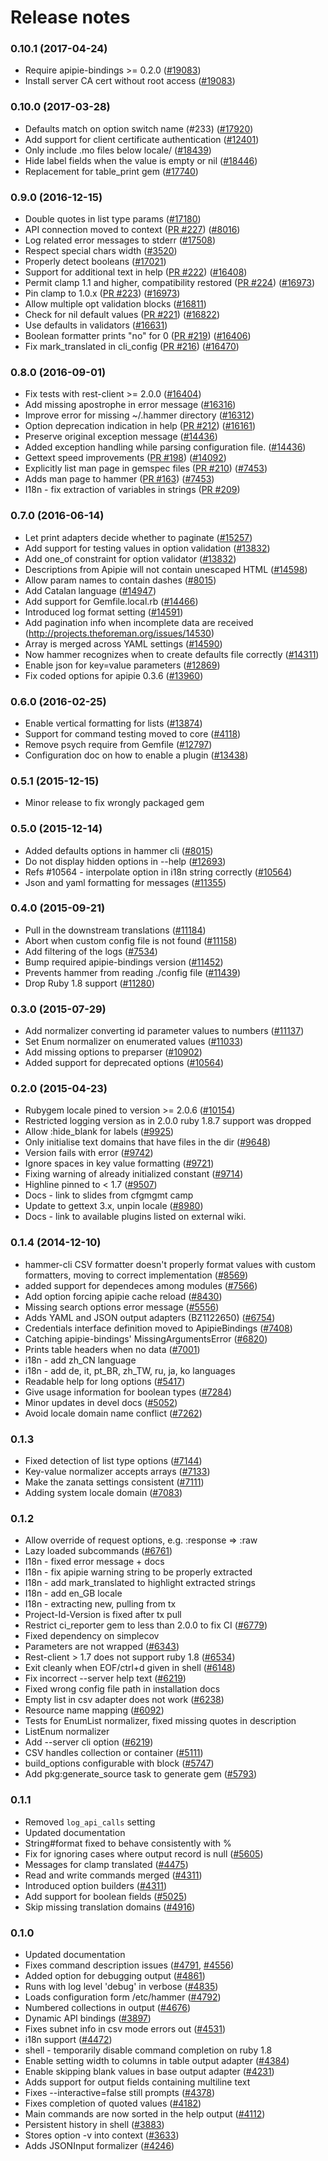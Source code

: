 Release notes
=============

### 0.10.1 (2017-04-24)
* Require apipie-bindings >= 0.2.0 ([#19083](http://projects.theforeman.org/issues/19083))
* Install server CA cert without root access ([#19083](http://projects.theforeman.org/issues/19083))

### 0.10.0 (2017-03-28)
* Defaults match on option switch name (#233) ([#17920](http://projects.theforeman.org/issues/17920))
* Add support for client certificate authentication ([#12401](http://projects.theforeman.org/issues/12401))
* Only include .mo files below locale/ ([#18439](http://projects.theforeman.org/issues/18439))
* Hide label fields when the value is empty or nil ([#18446](http://projects.theforeman.org/issues/18446))
* Replacement for table_print gem ([#17740](http://projects.theforeman.org/issues/17740))

### 0.9.0 (2016-12-15)
* Double quotes in list type params ([#17180](http://projects.theforeman.org/issues/17180))
* API connection moved to context ([PR #227](https://github.com/theforeman/hammer-cli/pull/227)) ([#8016](http://projects.theforeman.org/issues/8016))
* Log related error messages to stderr ([#17508](http://projects.theforeman.org/issues/17508))
* Respect special chars width ([#3520](http://projects.theforeman.org/issues/3520))
* Properly detect booleans ([#17021](http://projects.theforeman.org/issues/17021))
* Support for additional text in help ([PR #222](https://github.com/theforeman/hammer-cli/pull/222)) ([#16408](http://projects.theforeman.org/issues/16408))
* Permit clamp 1.1 and higher, compatibility restored ([PR #224](https://github.com/theforeman/hammer-cli/pull/224)) ([#16973](http://projects.theforeman.org/issues/16973))
* Pin clamp to 1.0.x ([PR #223](https://github.com/theforeman/hammer-cli/pull/223)) ([#16973](http://projects.theforeman.org/issues/16973))
* Allow multiple opt validation blocks ([#16811](http://projects.theforeman.org/issues/16811))
* Check for nil default values ([PR #221](https://github.com/theforeman/hammer-cli/pull/221)) ([#16822](http://projects.theforeman.org/issues/16822))
* Use defaults in validators ([#16631](http://projects.theforeman.org/issues/16631))
* Boolean formatter prints "no" for 0 ([PR #219](https://github.com/theforeman/hammer-cli/pull/219)) ([#16406](http://projects.theforeman.org/issues/16406))
* Fix mark_translated in cli_config ([PR #216](https://github.com/theforeman/hammer-cli/pull/216)) ([#16470](http://projects.theforeman.org/issues/16470))

### 0.8.0 (2016-09-01)
* Fix tests with rest-client >= 2.0.0 ([#16404](http://projects.theforeman.org/issues/16404))
* Add missing apostrophe in error message ([#16316](http://projects.theforeman.org/issues/16316))
* Improve error for missing ~/.hammer directory ([#16312](http://projects.theforeman.org/issues/16312))
* Option deprecation indication in help ([PR #212](https://github.com/theforeman/hammer-cli/pull/212)) ([#16161](http://projects.theforeman.org/issues/16161))
* Preserve original exception message ([#14436](http://projects.theforeman.org/issues/14436))
* Added exception handling while parsing configuration file. ([#14436](http://projects.theforeman.org/issues/14436))
* Gettext speed improvements ([PR #198](https://github.com/theforeman/hammer-cli/pull/198)) ([#14092](http://projects.theforeman.org/issues/14092))
* Explicitly list man page in gemspec files ([PR #210](https://github.com/theforeman/hammer-cli/pull/210)) ([#7453](http://projects.theforeman.org/issues/7453))
* Adds man page to hammer ([PR #163](https://github.com/theforeman/hammer-cli/pull/163)) ([#7453](http://projects.theforeman.org/issues/7453))
* I18n - fix extraction of variables in strings ([PR #209](https://github.com/theforeman/hammer-cli/pull/209))

### 0.7.0 (2016-06-14)
* Let print adapters decide whether to paginate ([#15257](http://projects.theforeman.org/issues/15257))
* Add support for testing values in option  validation ([#13832](http://projects.theforeman.org/issues/13832))
* Add one_of constraint for option validator ([#13832](http://projects.theforeman.org/issues/13832))
* Descriptions from Apipie will not contain unescaped HTML ([#14598](http://projects.theforeman.org/issues/14598))
* Allow param names to contain dashes ([#8015](http://projects.theforeman.org/issues/8015))
* Add Catalan language ([#14947](http://projects.theforeman.org/issues/14947))
* Add support for Gemfile.local.rb ([#14466](http://projects.theforeman.org/issues/14466))
* Introduced log format setting ([#14591](http://projects.theforeman.org/issues/14591))
* Add pagination info when incomplete data are received (http://projects.theforeman.org/issues/14530)
* Array is merged across YAML settings ([#14590](http://projects.theforeman.org/issues/14590))
* Now hammer recognizes when to create defaults file correctly ([#14311](http://projects.theforeman.org/issues/14311))
* Enable json for key=value parameters ([#12869](http://projects.theforeman.org/issues/12869))
* Fix coded options for apipie 0.3.6 ([#13960](http://projects.theforeman.org/issues/13960))

### 0.6.0 (2016-02-25)
* Enable vertical formatting for lists ([#13874](http://projects.theforeman.org/issues/13874))
* Support for command testing moved to core ([#4118](http://projects.theforeman.org/issues/4118))
* Remove psych require from Gemfile ([#12797](http://projects.theforeman.org/issues/12797))
* Configuration doc on how to enable a plugin ([#13438](http://projects.theforeman.org/issues/13438))

### 0.5.1 (2015-12-15)
* Minor release to fix wrongly packaged gem

### 0.5.0 (2015-12-14)
* Added defaults options in hammer cli ([#8015](http://projects.theforeman.org/issues/8015))
* Do not display hidden options in --help ([#12693](http://projects.theforeman.org/issues/12693))
* Refs #10564 - interpolate option in i18n string correctly ([#10564](http://projects.theforeman.org/issues/10564))
* Json and yaml formatting for messages ([#11355](http://projects.theforeman.org/issues/11355))

### 0.4.0 (2015-09-21)
* Pull in the downstream translations ([#11184](http://projects.theforeman.org/issues/11184))
* Abort when custom config file is not found ([#11158](http://projects.theforeman.org/issues/11158))
* Add filtering of the logs ([#7534](http://projects.theforeman.org/issues/7534))
* Bump required apipie-bindings version ([#11452](http://projects.theforeman.org/issues/11452))
* Prevents hammer from reading ./config file ([#11439](http://projects.theforeman.org/issues/11439))
* Drop Ruby 1.8 support ([#11280](http://projects.theforeman.org/issues/11280))

### 0.3.0 (2015-07-29)
* Add normalizer converting id parameter values to numbers ([#11137](http://projects.theforeman.org/issues/11137))
* Set Enum normalizer on enumerated values ([#11033](http://projects.theforeman.org/issues/11033))
* Add missing options to preparser ([#10902](http://projects.theforeman.org/issues/10902))
* Added support for deprecated options ([#10564](http://projects.theforeman.org/issues/10564))


### 0.2.0 (2015-04-23)
* Rubygem locale pined to version >= 2.0.6 ([#10154](http://projects.theforeman.org/issues/10154))
* Restricted logging version as in 2.0.0 ruby 1.8.7 support was dropped
* Allow :hide_blank for labels ([#9925](http://projects.theforeman.org/issues/9925))
* Only initialise text domains that have files in the dir ([#9648](http://projects.theforeman.org/issues/9648))
* Version fails with error ([#9742](http://projects.theforeman.org/issues/9742))
* Ignore spaces in key value formatting ([#9721](http://projects.theforeman.org/issues/9721))
* Fixing warning of already initialized constant ([#9714](http://projects.theforeman.org/issues/9714))
* Highline pinned to < 1.7 ([#9507](http://projects.theforeman.org/issues/9507))
* Docs - link to slides from cfgmgmt camp
* Update to gettext 3.x, unpin locale ([#8980](http://projects.theforeman.org/issues/8980))
* Docs - link to available plugins listed on external wiki.


### 0.1.4 (2014-12-10)
* hammer-cli CSV formatter doesn't properly format values with custom formatters, moving to correct implementation ([#8569](http://projects.theforeman.org/issues/8569))
* added support for dependeces among modules ([#7566](http://projects.theforeman.org/issues/7566))
* Add option forcing apipie cache reload ([#8430](http://projects.theforeman.org/issues/8430))
* Missing search options error message ([#5556](http://projects.theforeman.org/issues/5556))
* Adds YAML and JSON output adapters (BZ1122650) ([#6754](http://projects.theforeman.org/issues/6754))
* Credentials interface definition moved to ApipieBindings ([#7408](http://projects.theforeman.org/issues/7408))
* Catching apipie-bindings' MissingArgumentsError ([#6820](http://projects.theforeman.org/issues/6820))
* Prints table headers when no data ([#7001](http://projects.theforeman.org/issues/7001))
* i18n - add zh_CN language
* i18n - add de, it, pt_BR, zh_TW, ru, ja, ko languages
* Readable help for long options ([#5417](http://projects.theforeman.org/issues/5417))
* Give usage information for boolean types ([#7284](http://projects.theforeman.org/issues/7284))
* Minor updates in devel docs ([#5052](http://projects.theforeman.org/issues/5052))
* Avoid locale domain name conflict ([#7262](http://projects.theforeman.org/issues/7262))


### 0.1.3
* Fixed detection of list type options  ([#7144](http://projects.theforeman.org/issues/7144))
* Key-value normalizer accepts arrays ([#7133](http://projects.theforeman.org/issues/7133))
* Make the zanata settings consistent ([#7111](http://projects.theforeman.org/issues/7111))
* Adding system locale domain ([#7083](http://projects.theforeman.org/issues/7083))


### 0.1.2
* Allow override of request options, e.g. :response => :raw
* Lazy loaded subcommands ([#6761](http://projects.theforeman.org/issues/6761))
* I18n - fixed error message + docs
* I18n - fix apipie warning string to be properly extracted
* I18n - add mark_translated to highlight extracted strings
* I18n - add en_GB locale
* I18n - extracting new, pulling from tx
* Project-Id-Version is fixed after tx pull
* Restrict ci_reporter gem to less than 2.0.0 to fix CI ([#6779](http://projects.theforeman.org/issues/6779))
* Fixed dependency on simplecov
* Parameters are not wrapped ([#6343](http://projects.theforeman.org/issues/6343))
* Rest-client > 1.7 does not support ruby 1.8 ([#6534](http://projects.theforeman.org/issues/6534))
* Exit cleanly when EOF/ctrl+d given in shell ([#6148](http://projects.theforeman.org/issues/6148))
* Fix incorrect --server help text ([#6219](http://projects.theforeman.org/issues/6219))
* Fixed wrong config file path in installation docs
* Empty list in csv adapter does not work ([#6238](http://projects.theforeman.org/issues/6238))
* Resource name mapping ([#6092](http://projects.theforeman.org/issues/6092))
* Tests for EnumList normalizer, fixed missing quotes in description
* ListEnum normalizer
* Add --server cli option ([#6219](http://projects.theforeman.org/issues/6219))
* CSV handles collection or container ([#5111](http://projects.theforeman.org/issues/5111))
* build_options configurable with block ([#5747](http://projects.theforeman.org/issues/5747))
* Add pkg:generate_source task to generate gem ([#5793](http://projects.theforeman.org/issues/5793))


### 0.1.1
* Removed `log_api_calls` setting
* Updated documentation
* String#format fixed to behave consistently with %
* Fix for ignoring cases where output record is null ([#5605](http://projects.theforeman.org/issues/5605))
* Messages for clamp translated ([#4475](http://projects.theforeman.org/issues/4475))
* Read and write commands merged ([#4311](http://projects.theforeman.org/issues/4311))
* Introduced option builders ([#4311](http://projects.theforeman.org/issues/4311))
* Add support for boolean fields ([#5025](http://projects.theforeman.org/issues/5025))
* Skip missing translation domains ([#4916](http://projects.theforeman.org/issues/4916))


### 0.1.0
* Updated documentation
* Fixes command description issues ([#4791](http://projects.theforeman.org/issues/4791), [#4556](http://projects.theforeman.org/issues/4556))
* Added option for debugging output ([#4861](http://projects.theforeman.org/issues/4861))
* Runs with log level 'debug' in verbose ([#4835](http://projects.theforeman.org/issues/4835))
* Loads configuration form /etc/hammer ([#4792](http://projects.theforeman.org/issues/4792))
* Numbered collections in output ([#4676](http://projects.theforeman.org/issues/4676))
* Dynamic API bindings ([#3897](http://projects.theforeman.org/issues/3897))
* Fixes subnet info in csv mode errors out ([#4531](http://projects.theforeman.org/issues/4531))
* i18n support ([#4472](http://projects.theforeman.org/issues/4472))
* shell - temporarily disable command completion on ruby 1.8
* Enable setting width to columns in table output adapter ([#4384](http://projects.theforeman.org/issues/4384))
* Enable skipping blank values in base output adapter ([#4231](http://projects.theforeman.org/issues/4231))
* Adds support for output fields containing multiline text
* Fixes --interactive=false still prompts ([#4378](http://projects.theforeman.org/issues/4378))
* Fixes completion of quoted values ([#4182](http://projects.theforeman.org/issues/4182))
* Main commands are now sorted in the help output ([#4112](http://projects.theforeman.org/issues/4112))
* Persistent history in shell ([#3883](http://projects.theforeman.org/issues/3883))
* Stores option -v into context ([#3633](http://projects.theforeman.org/issues/3633))
* Adds JSONInput formalizer ([#4246](http://projects.theforeman.org/issues/4246))
